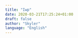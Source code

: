 ```yaml
---
title: "Iwp"
date: 2020-03-21T17:25:24+01:00
draft: false
author: "Skyler"
language: "English"
---
```


